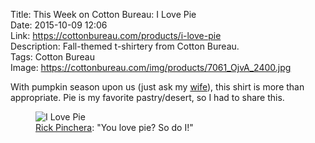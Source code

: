 Title: This Week on Cotton Bureau: I Love Pie  
Date: 2015-10-09 12:06  
Link: https://cottonbureau.com/products/i-love-pie  
Description: Fall-themed t-shirtery from Cotton Bureau.  
Tags: Cotton Bureau    
Image: https://cottonbureau.com/img/products/7061_OjvA_2400.jpg  

With pumpkin season upon us (just ask my [wife][1]), this shirt is more than appropriate. Pie is my favorite pastry/desert, so I had to share this.

<figure>
	<img src="https://d.pr/i/12UHi+" alt="I Love Pie" title="'I Love Pie' on Cotton Bureau">
	<figcaption><a href="http://twitter.com/rpinchera" title="The designer's Twitter account">Rick Pinchera</a>: "You love pie? So do I!"</figcaption>
</figure>

[1]: http://instagram.com/autumn.soul "Autumn Soul's Instagram"